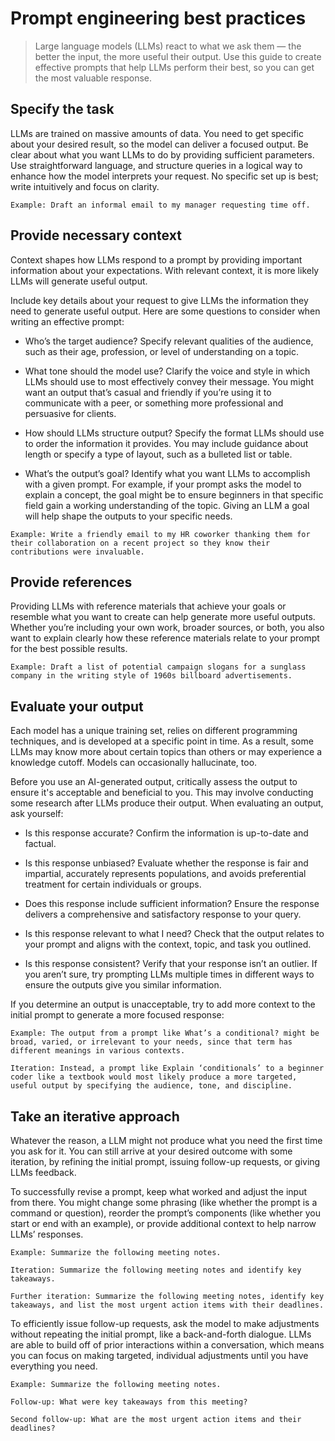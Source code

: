 # Prompt engineering best practices

> Large language models (LLMs) react to what we ask them — the better the input, the more useful their output. Use this guide to create effective prompts that help LLMs perform their best, so you can get the most valuable response.

## Specify the task

LLMs are trained on massive amounts of data. You need to get specific about your desired result, so the model can deliver a focused output. Be clear about what you want LLMs to do by providing sufficient parameters. Use straightforward language, and structure queries in a logical way to enhance how the model interprets your request. No specific set up is best; write intuitively and focus on clarity.

`Example: Draft an informal email to my manager requesting time off.`

## Provide necessary context

Context shapes how LLMs respond to a prompt by providing important information about your expectations. With relevant context, it is more likely LLMs will generate useful output.

Include key details about your request to give LLMs the information they need to generate useful output. Here are some questions to consider when writing an effective prompt:

- Who’s the target audience? Specify relevant qualities of the audience, such as their age, profession, or level of understanding on a topic.

- What tone should the model use? Clarify the voice and style in which LLMs should use to most effectively convey their message. You might want an output that’s casual and friendly if you’re using it to communicate with a peer, or something more professional and persuasive for clients.

- How should LLMs structure output? Specify the format LLMs should use to order the information it provides. You may include guidance about length or specify a type of layout, such as a bulleted list or table.

- What’s the output’s goal? Identify what you want LLMs to accomplish with a given prompt. For example, if your prompt asks the model to explain a concept, the goal might be to ensure beginners in that specific field gain a working understanding of the topic. Giving an LLM a goal will help shape the outputs to your specific needs.

`Example: Write a friendly email to my HR coworker thanking them for their collaboration on a recent project so they know their contributions were invaluable.`

## Provide references

Providing LLMs with reference materials that achieve your goals or resemble what you want to create can help generate more useful outputs. Whether you’re including your own work, broader sources, or both, you also want to explain clearly how these reference materials relate to your prompt for the best possible results.

`Example: Draft a list of potential campaign slogans for a sunglass company in the writing style of 1960s billboard advertisements.`

## Evaluate your output
Each model has a unique training set, relies on different programming techniques, and is developed at a specific point in time. As a result, some LLMs may know more about certain topics than others or may experience a knowledge cutoff. Models can occasionally hallucinate, too.

Before you use an AI-generated output, critically assess the output to ensure it's acceptable and beneficial to you. This may involve conducting some research after LLMs produce their output. When evaluating an output, ask yourself:

 - Is this response accurate? Confirm the information is up-to-date and factual.

 - Is this response unbiased? Evaluate whether the response is fair and impartial, accurately represents populations, and avoids preferential treatment for certain individuals or groups.

 - Does this response include sufficient information? Ensure the response delivers a comprehensive and satisfactory response to your query.

 - Is this response relevant to what I need? Check that the output relates to your prompt and aligns with the context, topic, and task you outlined.

 - Is this response consistent? Verify that your response isn’t an outlier. If you aren’t sure, try prompting LLMs multiple times in different ways to ensure the outputs give you similar information.

If you determine an output is unacceptable, try to add more context to the initial prompt to generate a more focused response:

`Example: The output from a prompt like What’s a conditional? might be broad, varied, or irrelevant to your needs, since that term has different meanings in various contexts.`

`Iteration: Instead, a prompt like Explain ‘conditionals’ to a beginner coder like a textbook would most likely produce a more targeted, useful output by specifying the audience, tone, and discipline.`

## Take an iterative approach

Whatever the reason, a LLM might not produce what you need the first time you ask for it. You can still arrive at your desired outcome with some iteration, by refining the initial prompt, issuing follow-up requests, or giving LLMs feedback.

To successfully revise a prompt, keep what worked and adjust the input from there. You might change some phrasing (like whether the prompt is a command or question), reorder the prompt’s components (like whether you start or end with an example), or provide additional context to help narrow LLMs’ responses.

`Example: Summarize the following meeting notes.`

`Iteration: Summarize the following meeting notes and identify key takeaways.`

`Further iteration: Summarize the following meeting notes, identify key takeaways, and list the most urgent action items with their deadlines.`

To efficiently issue follow-up requests, ask the model to make adjustments without repeating the initial prompt, like a back-and-forth dialogue. LLMs are able to build off of prior interactions within a conversation, which means you can focus on making targeted, individual adjustments until you have everything you need.

`Example: Summarize the following meeting notes.`

`Follow-up: What were key takeaways from this meeting?`

`Second follow-up: What are the most urgent action items and their deadlines?`
